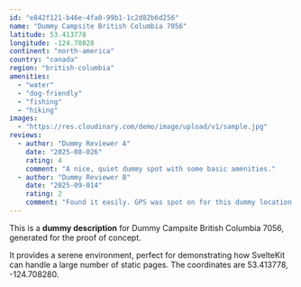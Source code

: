 ```yaml
---
id: "e842f121-b46e-4fa0-99b1-1c2d82b6d256"
name: "Dummy Campsite British Columbia 7056"
latitude: 53.413778
longitude: -124.70828
continent: "north-america"
country: "canada"
region: "british-columbia"
amenities:
  - "water"
  - "dog-friendly"
  - "fishing"
  - "hiking"
images:
  - "https://res.cloudinary.com/demo/image/upload/v1/sample.jpg"
reviews:
  - author: "Dummy Reviewer A"
    date: "2025-08-026"
    rating: 4
    comment: "A nice, quiet dummy spot with some basic amenities."
  - author: "Dummy Reviewer B"
    date: "2025-09-014"
    rating: 2
    comment: "Found it easily. GPS was spot on for this dummy location."
---
```


This is a **dummy description** for Dummy Campsite British Columbia 7056, generated for the proof of concept.

It provides a serene environment, perfect for demonstrating how SvelteKit can handle a large number of static pages. The coordinates are 53.413778, -124.708280.
